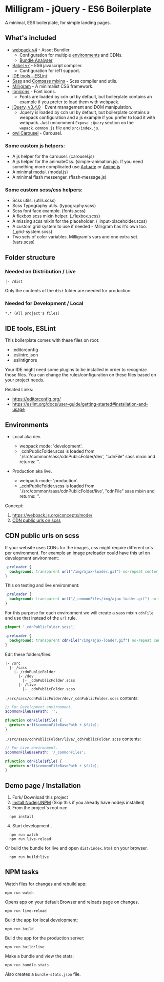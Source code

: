 # Milligram - jQuery - ES6 Boilerplate
A minimal, ES6 boilerplate, for simple landing pages.

## What's included
  - [webpack v4](https://webpack.js.org/guides/installation/) - Asset Bundler.
    - Configuration for multiple [environments](#environments) and CDNs.
    - [Bundle Analyser](https://github.com/webpack-contrib/webpack-bundle-analyzer)
  - [Babel v7](https://babeljs.io/) - ES6 javascript compiler.
    - Configuration for ie11 support.
  - [IDE tools - ESLint](#IDE-tools-ESLint)
  - [Sass](http://sass-lang.com/) and [Compass mixins](https://github.com/askucher/compass-sass-mixins) - Scss compiler and utils.
  - [Milligram](https://milligram.io/index.html]https://milligram.io/index.html) - A minimalist CSS framework.
  - [Ionicons](https://ionicons.com/) - Font icons.
    - Fonts are loaded by cdn url by default, but boilerplate contains an example if you prefer to load them with webpack.
  - [jQuery, v3.4.0](https://jquery.com/) - Event management and DOM manipulation.
    - Jquery is loaded by cdn url by default, but boilerplate contains a webpack configuration and a js example if you prefer to load it with webpack. Just uncomment `Expose jQuery` section on the `wepack.common.js` file and `src/index.js`.
  - [owl Carousel](https://owlcarousel2.github.io/OwlCarousel2/) - Carousel.

### Some custom js helpers:
  - A js helper for the carousel. (carousel.js)
  - A js helper for the animateCss. (simple-animation.js). If you need something more complicated use [Actuate](https://github.com/lukejacksonn/Actuate) or [Anime.js](https://animejs.com/)
  - A minimal modal. (modal.js)
  - A minimal flash messenger. (flash-message.js)

### Some custom scss/css helpers:
  - Scss utils. (utils.scss)
  - Scss Typography utils. (typography.scss)
  - Scss font face example. (fonts.scss)
  - A flexbox scss mixin helper. (_flexbox.scss)
  - A missing scss mixin for the placeholder. (_input-placeholder.scss)
  - A custom grid system to use if needed - Milligram has it's own too. (_grid-system.scss)
  - Two sets of color variables. Milligram's vars and one extra set. (vars.scss)

## Folder structure
### Needed on Distribution / Live
```
|- /dist
```
Only the contents of the `dist` folder are needed for production.

### Needed for Development / Local
```
*.* (All project's files)
```

## IDE tools, ESLint
This boilerplate comes with these files on root:
- .editorconfig
- .eslintrc.json
- .eslintignore

 Your IDE might need some plugins to be installed in order to recognize those files. You can change the rules/configuration on these files based on your project needs.

Related Links:
- https://editorconfig.org/
- https://eslint.org/docs/user-guide/getting-started#installation-and-usage

## Environments
- Local aka dev.
  - webpack mode: 'development'.
  - _cdnPublicFolder.scss is loaded from './src/common/sass/cdnPublicFolder/dev', "cdnFile" sass mixin and returns: ''.

- Production aka live.
  - webpack mode: 'production'.
  - _cdnPublicFolder.scss is loaded from './src/common/sass/cdnPublicFolder/live', "cdnFile" sass mixin and returns: ''.

Concept:
  1. https://webpack.js.org/concepts/mode/
  2. [CDN public urls on scss](#CDN-public-urls-on-scss)

## CDN public urls on scss
If your website uses CDNs for the images, css might require different urls per
environment. For example an image preloader could have this url on development environment:

```scss
.preloader {
  background: transparent url("/img/ajax-loader.gif") no-repeat center center;
}
```
This on testing and live environment:
```scss
.preloader {
  background: transparent url("/_commonFiles/img/ajax-loader.gif") no-repeat center center;
}
```

For this purpose for each environment we will create a sass mixin `cdnFile` and use that instead of the `url` rule.

```scss
@import "_cdnPublicFolder.scss";

.preloader {
  background: transparent cdnFile("/img/ajax-loader.gif") no-repeat center center;
}
```

Edit these folders/files:
```
|- /src
  |- /sass
    |- /cdnPublicFolder
      |- /dev
        |- _cdnPublicFolder.scss
      |- /live
        |- _cdnPublicFolder.scss
```

`./src/sass/cdnPublicFolder/dev/_cdnPublicFolder.scss` contents:
```scss
// For Development environment.
$commonFileBasePath: '';

@function cdnFile($file) {
  @return url($commonFileBasePath + $file);
}
```

`./src/sass/cdnPublicFolder/live/_cdnPublicFolder.scss` contents:
```scss
// For Live environment.
$commonFileBasePath: '/_commonFiles';

@function cdnFile($file) {
  @return url($commonFileBasePath + $file);
}
```

## Demo page / Installation
1. Fork/ Download this project
2. [Install Nodejs/NPM](#Install-Nodejs/NPM) (Skip this if you already have nodejs installed)
3. From the project's root run:
```
  npm install
```
4. Start development..
```
  npm run watch
  npm run live-reload
```

Or build the bundle for live and open `dist/index.html` on your browser.
```
  npm run build:live
```

## NPM tasks
Watch files for changes and rebuild app:
```
npm run watch
```

Opens app on your default Browser and reloads page on changes.
```
npm run live-reload
```

Build the app for local development:
```
npm run build
```

Build the app for the production server:
```
npm run build:live
```

Make a bundle and view the stats:
```
npm run bundle-stats
```
Also creates a `bundle-stats.json` file.

